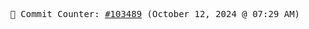 <p align="center">
    <samp>
        📮 Commit Counter: <a href="https://github.com/Javascript-void0/Javascript-void0/commits/main">#103489</a> (October 12, 2024 @ 07:29 AM)
    </samp>
</p>